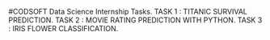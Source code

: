#CODSOFT
Data Science Internship Tasks.
TASK 1 : TITANIC SURVIVAL PREDICTION.
TASK 2 : MOVIE RATING PREDICTION WITH PYTHON.
TASK 3 : IRIS FLOWER CLASSIFICATION.
